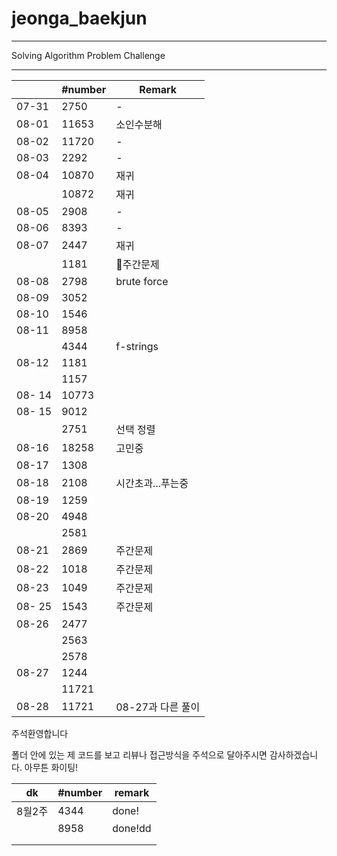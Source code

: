 # jeonga_baekjun

---

Solving Algorithm Problem Challenge

---

|        | #number | Remark       |
| ------ | ------- | ------------ |
| 07-31  | 2750    | -            |
| 08-01  | 11653   | 소인수분해        |
| 08-02  | 11720   | -            |
| 08-03  | 2292    | -            |
| 08-04  | 10870   | 재귀           |
|        | 10872   | 재귀           |
| 08-05  | 2908    | -            |
| 08-06  | 8393    | -            |
| 08-07  | 2447    | 재귀           |
|        | 1181    | 🌱주간문제       |
| 08-08  | 2798    | brute force  |
| 08-09  | 3052    |              |
| 08-10  | 1546    |              |
| 08-11  | 8958    |              |
|        | 4344    | f-strings    |
| 08-12  | 1181    |              |
|        | 1157    |              |
| 08- 14 | 10773   |              |
| 08- 15 | 9012    |              |
|        | 2751    | 선택 정렬        |
| 08-16  | 18258   | 고민중          |
| 08-17  | 1308    |              |
| 08-18  | 2108    | 시간초과...푸는중   |
| 08-19  | 1259    |              |
| 08-20  | 4948    |              |
|        | 2581    |              |
| 08-21  | 2869    | 주간문제         |
| 08-22  | 1018    | 주간문제         |
| 08-23  | 1049    | 주간문제         |
| 08- 25 | 1543    | 주간문제         |
| 08-26  | 2477    |              |
|        | 2563    |              |
|        | 2578    |              |
| 08-27  | 1244    |              |
|        | 11721   |              |
| 08-28  | 11721   | 08-27과 다른 풀이 |

주석환영합니다

폴더 안에 있는 제 코드를 보고 리뷰나 접근방식을 주석으로 달아주시면 감사하겠습니다. 아무튼 화이팅!

| dk   | #number | remark  |
| ---- | ------- | ------- |
| 8월2주 | 4344    | done!   |
|      | 8958    | done!dd |
|      |         |         |
|      |         |         |
